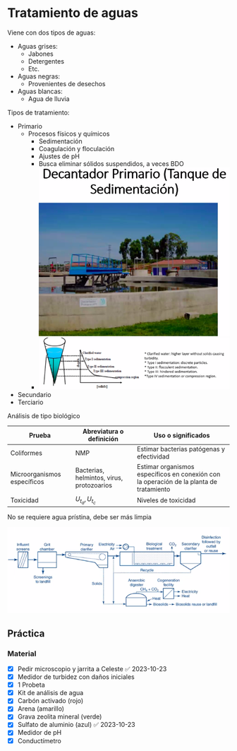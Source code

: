 # Tratamiento de aguas

Viene con dos tipos de aguas:

* Aguas grises:
  * Jabones
  * Detergentes
  * Etc.
* Aguas negras:
  * Provenientes de desechos
* Aguas blancas:
  * Agua de lluvia

Tipos de tratamiento:

* Primario
  * Procesos físicos y químicos
    * Sedimentación
    * Coagulación y floculación
    * Ajustes de pH
    * Busca eliminar sólidos suspendidos, a veces BDO ![Pasted image 20220405083156.png](../Images/Pasted%20image%2020220405083156.png)
    * ![Pasted image 20220405083610.png](../Images/Pasted%20image%2020220405083610.png)
* Secundario
* Terciario

Análisis de tipo biológico

|Prueba|Abreviatura o definición|Uso o significados|
|------|------------------------|------------------|
|Coliformes|NMP|Estimar bacterias patógenas y efectividad|
|Microorganismos específicos|Bacterias, helmintos, virus, protozoarios|Estimar organismos específicos en conexión con la operación de la planta de tratamiento|
|Toxicidad|$U_{t_a},U_{t_c}$|Niveles de toxicidad|

No se requiere agua prístina, debe ser más limpia

![Pasted image 20220405074422.png](../Images/Pasted%20image%2020220405074422.png)

## Práctica

### Material

* [x] Pedir microscopio y jarrita a Celeste ✅ 2023-10-23
* [x] Medidor de turbidez con daños iniciales
* [x] 1 Probeta
* [x] Kit de análisis de agua
* [x] Carbón activado (rojo)
* [x] Arena (amarillo)
* [x] Grava zeolita mineral (verde)
* [x] Sulfato de aluminio (azul) ✅ 2023-10-23
* [x] Medidor de pH
* [x] Conductímetro
